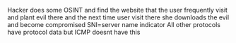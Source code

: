 Hacker does some OSINT and find the website that the user frequently visit and plant evil there and the next time user visit there she downloads the evil and become compromised
SNI=server name indicator
All other protocols have protocol data but ICMP doesnt have this

